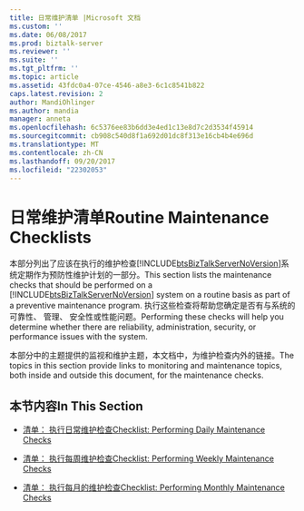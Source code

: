 ```yaml
---
title: 日常维护清单 |Microsoft 文档
ms.custom: ''
ms.date: 06/08/2017
ms.prod: biztalk-server
ms.reviewer: ''
ms.suite: ''
ms.tgt_pltfrm: ''
ms.topic: article
ms.assetid: 43fdc0a4-07ce-4546-a8e3-6c1c8541b822
caps.latest.revision: 2
author: MandiOhlinger
ms.author: mandia
manager: anneta
ms.openlocfilehash: 6c5376ee83b6dd3e4ed1c13e8d7c2d3534f45914
ms.sourcegitcommit: cb908c540d8f1a692d01dc8f313e16cb4b4e696d
ms.translationtype: MT
ms.contentlocale: zh-CN
ms.lasthandoff: 09/20/2017
ms.locfileid: "22302053"
---
```

# <a name="routine-maintenance-checklists"></a><span data-ttu-id="1855a-102">日常维护清单</span><span class="sxs-lookup"><span data-stu-id="1855a-102">Routine Maintenance Checklists</span></span>
<span data-ttu-id="1855a-103">本部分列出了应该在执行的维护检查[!INCLUDE[btsBizTalkServerNoVersion](../includes/btsbiztalkservernoversion-md.md)]系统定期作为预防性维护计划的一部分。</span><span class="sxs-lookup"><span data-stu-id="1855a-103">This section lists the maintenance checks that should be performed on a [!INCLUDE[btsBizTalkServerNoVersion](../includes/btsbiztalkservernoversion-md.md)] system on a routine basis as part of a preventive maintenance program.</span></span> <span data-ttu-id="1855a-104">执行这些检查将帮助您确定是否有与系统的可靠性、 管理、 安全性或性能问题。</span><span class="sxs-lookup"><span data-stu-id="1855a-104">Performing these checks will help you determine whether there are reliability, administration, security, or performance issues with the system.</span></span>  
  
 <span data-ttu-id="1855a-105">本部分中的主题提供的监视和维护主题，本文档中，为维护检查内外的链接。</span><span class="sxs-lookup"><span data-stu-id="1855a-105">The topics in this section provide links to monitoring and maintenance topics, both inside and outside this document, for the maintenance checks.</span></span>  
  
## <a name="in-this-section"></a><span data-ttu-id="1855a-106">本节内容</span><span class="sxs-lookup"><span data-stu-id="1855a-106">In This Section</span></span>  
  
-   [<span data-ttu-id="1855a-107">清单： 执行日常维护检查</span><span class="sxs-lookup"><span data-stu-id="1855a-107">Checklist: Performing Daily Maintenance Checks</span></span>](../technical-guides/checklist-performing-daily-maintenance-checks.md)  
  
-   [<span data-ttu-id="1855a-108">清单： 执行每周维护检查</span><span class="sxs-lookup"><span data-stu-id="1855a-108">Checklist: Performing Weekly Maintenance Checks</span></span>](../technical-guides/checklist-performing-weekly-maintenance-checks.md)  
  
-   [<span data-ttu-id="1855a-109">清单： 执行每月的维护检查</span><span class="sxs-lookup"><span data-stu-id="1855a-109">Checklist: Performing Monthly Maintenance Checks</span></span>](../technical-guides/checklist-performing-monthly-maintenance-checks.md)